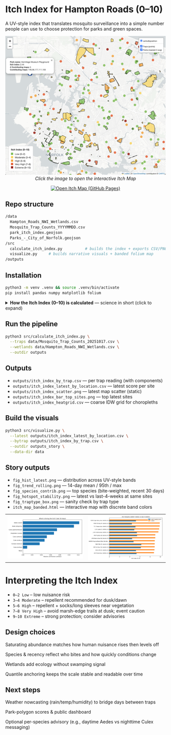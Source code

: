 # Itch Index for Hampton Roads (0–10)

A UV-style index that translates mosquito surveillance into a simple number people can use to choose protection for parks and green spaces.

<p align="center"> <a href="https://domsoos.github.io/itch_map.html"> <img src="data/itchmap.png" alt="Open the live Itch Map" width="760"> </a><br> <em>Click the image to open the interactive Itch Map</em> </p> <p align="center"> <a href="https://domsoos.github.io/itch_map.html"> <img alt="Open Itch Map (GitHub Pages)" src="https://img.shields.io/badge/Open%20Itch%20Map-LIVE-2ea44f"> </a> </p>


## Repo structure
```bash
/data
  Hampton_Roads_NWI_Wetlands.csv
  Mosquito_Trap_Counts_YYYYMMDD.csv
  park_itch_index.geojson
  Parks_-_City_of_Norfolk.geojson
/src
  calculate_itch_index.py          # builds the index + exports CSV/PNGs/heatgrid
  visualize.py     # builds narrative visuals + banded folium map
/outputs
```
## Installation
```bash
python3 -m venv .venv && source .venv/bin/activate
pip install pandas numpy matplotlib folium
```

<details>
<summary><strong>How the Itch Index (0–10) is calculated</strong> — science in short (click to expand)</summary>

Per trap reading, we compute a biologically plausible **base risk** and then map it to the familiar **0–10** UV-style scale.

- **Abundance (saturating)**  
  `abundance = sqrt(count) / (sqrt(count) + K_trap)`  
  where `K_trap = p70(sqrt(count))` *within the same trap type* (BG, Gravid, CDC).  
  This fairly compares different trap methods and reflects diminishing returns.

- **Species weight (who bites humans?)**  
  `species_weight ∈ [0, 0.95]`  
  Examples: *Aedes albopictus* ≈ `0.95`; *Aedes* spp. `0.9`; *Anopheles* `0.7`; *Culex* `0.6`; **Males = `0`**.

- **Recency (fresh catches matter most)**  
  `recency = 0.5 ** (days_since / 12)`  (12-day half-life)

- **Habitat nudge (wetland suitability)**  
  Region-wide multiplier from NWI wetlands:  
  `habitat_multiplier ∈ [0.95, 1.15]`

- **Base risk**  
  `base = abundance * species_weight * recency * habitat_multiplier`

- **Calibration to 0–10 (stable & readable)**  
  Piecewise quantile mapping over the last **60 days** (excluding “Males”):  
  `q10 → 2`, `q50 → 5`, `q90 → 8.5`, `q99 → 10` (linear between anchors).

</details>


## Run the pipeline
```bash
python3 src/calculate_itch_index.py \
  --traps data/Mosquito_Trap_Counts_20251017.csv \
  --wetlands data/Hampton_Roads_NWI_Wetlands.csv \
  --outdir outputs
```
## Outputs


- ```outputs/itch_index_by_trap.csv``` — per trap reading (with components)
- ```outputs/itch_index_latest_by_location.csv``` — latest score per site
- ```outputs/itch_index_scatter.png``` — latest map scatter (static)
- ```outputs/itch_index_bar_top_sites.png``` — top latest sites
- ```outputs/itch_index_heatgrid.csv``` — coarse IDW grid for choropleths


## Build the visuals
```bash
python3 src/visualize.py \
  --latest outputs/itch_index_latest_by_location.csv \
  --bytrap outputs/itch_index_by_trap.csv \
  --outdir outputs_story \
  --data-dir data
```

## Story outputs

- ```fig_hist_latest.png``` — distribution across UV-style bands
- ```fig_trend_rolling.png``` — 14-day mean / 95th / max
- ```fig_species_contrib.png``` — top species (bite-weighted, recent 30 days)
- ```fig_hotspot_stability.png``` — latest vs last-4-weeks at same sites
- ```fig_traptype_box.png``` — sanity check by trap type
- ```itch_map_banded.html``` — interactive map with discrete band colors

<table> <tr> <td width="50%"> <img src="data/story/fig_species_contrib.png" alt="Top species"> </td> <td width="50%"> <img src="data/story/fig_hotspot_stability.png" alt="Hotspot Stability"> </td> </tr> </table>

# Interpreting the Itch Index

- ```0–2 Low``` – low nuisance risk
- ```3–4 Moderate``` – repellent recommended for dusk/dawn
- ```5–6 High``` – repellent + socks/long sleeves near vegetation
- ```7–8 Very High``` – avoid marsh-edge trails at dusk; event caution
- ```9–10 Extreme``` – strong protection; consider advisories

## Design choices

Saturating abundance matches how human nuisance rises then levels off

Species & recency reflect who bites and how quickly conditions change

Wetlands add ecology without swamping signal

Quantile anchoring keeps the scale stable and readable over time

## Next steps

Weather nowcasting (rain/temp/humidity) to bridge days between traps

Park-polygon scores & public dashboard

Optional per-species advisory (e.g., daytime Aedes vs nighttime Culex messaging)
